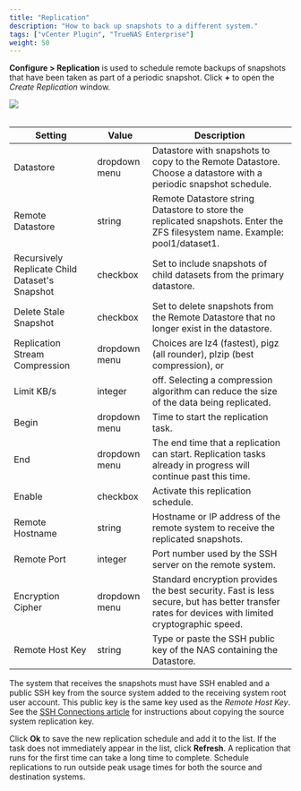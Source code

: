 ```yaml
---
title: "Replication"
description: "How to back up snapshots to a different system."
tags: ["vCenter Plugin", "TrueNAS Enterprise"]
weight: 50
---
```


**Configure > Replication** is used to schedule remote backups of snapshots that have been taken as part of a periodic snapshot.
Click **+** to open the *Create Replication* window.

<img src="/images/vcp-21.PNG">
<br><br>

| Setting                                        | Value         | Description                                                                                                                                      |
|------------------------------------------------|---------------|--------------------------------------------------------------------------------------------------------------------------------------------------|
| Datastore                                      | dropdown menu | Datastore with snapshots to copy to the Remote Datastore. Choose a datastore with a periodic snapshot schedule.                                  |
| Remote Datastore                               | string        | Remote Datastore string Datastore to store the replicated snapshots. Enter the ZFS filesystem name. Example: pool1/dataset1.                     |
| Recursively Replicate Child Dataset's Snapshot | checkbox      | Set to include snapshots of child datasets from the primary datastore.                                                                           |
| Delete Stale Snapshot                          | checkbox      | Set to delete snapshots from the Remote Datastore that no longer exist in the datastore.                                                         |
| Replication Stream Compression                 | dropdown menu | Choices are lz4 (fastest), pigz (all rounder), plzip (best compression), or                                                                      |
| Limit KB/s                                     | integer       | off. Selecting a compression algorithm can reduce the size of the data being replicated.                                                         |
| Begin                                          | dropdown menu | Time to start the replication task.                                                                                                              |
| End                                            | dropdown menu | The end time that a replication can start. Replication tasks already in progress will continue past this time.                                   |
| Enable                                         | checkbox      | Activate this replication schedule.                                                                                                              |
| Remote Hostname                                | string        | Hostname or IP address of the remote system to receive the replicated snapshots.                                                                 |
| Remote Port                                    | integer       | Port number used by the SSH server on the remote system.                                                                                         |
| Encryption Cipher                              | dropdown menu | Standard encryption provides the best security. Fast is less secure, but has better transfer rates for devices with limited cryptographic speed. |
| Remote Host Key                                | string        | Type or paste the SSH public key of the NAS containing the Datastore.                                                                            |

The system that receives the snapshots must have SSH enabled and a public SSH key from the source system added to the receiving system root user account.
This public key is the same key used as the *Remote Host Key*.
See the [SSH Connections article](/hub/initial-setup/networking/ssh-connections/) for instructions about copying the source system replication key.

Click **Ok** to save the new replication schedule and add it to the list.
If the task does not immediately appear in the list, click **Refresh**.
A replication that runs for the first time can take a long time to complete.
Schedule replications to run outside peak usage times for both the source and destination systems.

